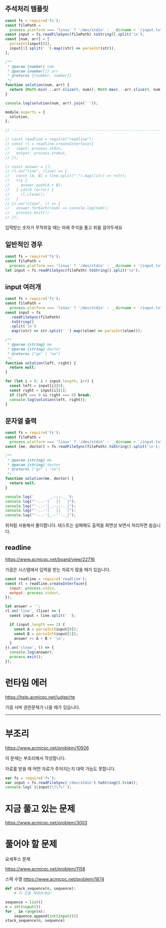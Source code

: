 ## 주석처리 템플릿

```js
const fs = require('fs');
const filePath =
  process.platform === 'linux' ? '/dev/stdin' : __dirname + '/input.txt';
const input = fs.readFileSync(filePath).toString().split('\n');
const [num, arr] = [
  parseInt(input[0]),
  input[1].split(' ').map((str) => parseInt(str)),
];

/**
 * @param {number} num
 * @param {number[]} arr
 * @returns {[number, number]}
 */
function solution(num, arr) {
  return [Math.min(...arr.slice(0, num)), Math.max(...arr.slice(0, num))];
}

console.log(solution(num, arr).join(' '));

module.exports = {
  solution,
};

// --------------------------------------------------------------------------

// const readline = require("readline");
// const rl = readline.createInterface({
//   input: process.stdin,
//   output: process.stdout,
// });

// const answer = [];
// rl.on("line", (line) => {
//   const [A, B] = line.split(" ").map((str) => +str);
//   try {
//     answer.push(A + B);
//   } catch (error) {
//     rl.close();
//   }
// }).on("close", () => {
//   answer.forEach((num) => console.log(num));
//   process.exit();
// });
```

입력받는 숫자가 무작위일 때는 아래 주석을 풀고 위를 걸어두세요

## 일반적인 경우

```js
const fs = require('fs');
const filePath =
  process.platform === 'linux' ? '/dev/stdin' : __dirname + '/input.txt';
let input = fs.readFileSync(filePath).toString().split('\n');
```

## input 여러개

```js
const fs = require('fs');
const filePath =
  process.platform === 'linux' ? '/dev/stdin' : __dirname + '/input.txt';
const input = fs
  .readFileSync(filePath)
  .toString()
  .split('\n')
  .map((str) => str.split(' ').map((elem) => parseInt(elem)));

/**
 * @param {string} me
 * @param {string} doctor
 * @returns {"go" | "no"}
 */
function solution(left, right) {
  return null;
}

for (let i = 0; i < input.length; i++) {
  const left = input[i][0];
  const right = input[i][1];
  if (left === 0 && right === 0) break;
  console.log(solution(left, right));
}
```

## 문자열 출력

```js
const fs = require('fs');
const filePath =
  process.platform === 'linux' ? '/dev/stdin' : __dirname + '/input.txt';
const [me, doctor] = fs.readFileSync(filePath).toString().split('\n');

/**
 * @param {string} me
 * @param {string} doctor
 * @returns {"go" | "no"}
 */
function solution(me, doctor) {
  return null;
}

console.log('       _.-;;-._');
console.log("'-..-'|   ||   |");
console.log("'-..-'|_.-;;-._|");
console.log("'-..-'|   ||   |");
console.log("'-..-'|_.-''-._|");
```

위처럼 사용해서 풀이합니다. 테스트는 실패해도 출력을 화면상 보면서 처리하면 쉽습니다.

## readline

https://www.acmicpc.net/board/view/22716

가끔은 시스템에서 입력을 받는 자료가 많을 때가 있습니다.

```js
const readline = require('readline');
const rl = readline.createInterface({
  input: process.stdin,
  output: process.stdout,
});

let answer = '';
rl.on('line', (line) => {
  const input = line.split(' ');

  if (input.length === 2) {
    const A = parseInt(input[0]);
    const B = parseInt(input[1]);
    answer += A + B + '\n';
  }
}).on('close', () => {
  console.log(answer);
  process.exit();
});
```

# 런타임 에러

https://help.acmicpc.net/judge/rte

가끔 서버 권한문제가 나올 때가 있습니다.

---

# 부조리

https://www.acmicpc.net/problem/10926

이 문제는 부조리해서 작성합니다.

자료를 받을 때 어떤 자료가 주어지는지 대략 가늠도 못합니다.

```js
var fs = require('fs');
var input = fs.readFileSync('/dev/stdin').toString().trim();
console.log(`${input}\?\?\!`);
```

# 지금 풀고 있는 문제

https://www.acmicpc.net/problem/3003

# 풀어야 할 문제

요세푸스 문제

https://www.acmicpc.net/problem/1158

스택 수열
https://www.acmicpc.net/problem/1874

```py
def stack_sequence(n, sequence):
    # 이 곳을 채워보세요!

sequence = list()
n = int(input())
for _ in range(n):
    sequence.append(int(input()))
stack_sequence(n, sequence)
```
